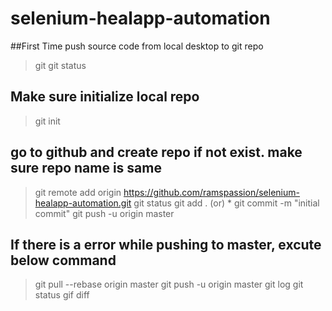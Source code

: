 # selenium-healapp-automation
##First Time push source code from local desktop to git repo

>git
>git status
## Make sure initialize local repo
> git init
## go to github and create repo if not exist. make sure repo name is same
>git remote add origin https://github.com/ramspassion/selenium-healapp-automation.git
>git status
>git add . (or) *
>git commit -m "initial commit"
>git push -u origin master
## If there is a error while pushing to master, excute below command
>git pull --rebase origin master
>git push -u origin master
>git log
>git status
>gif diff
